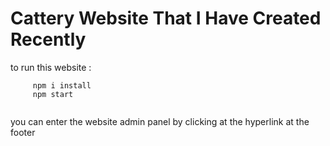 <h1>Cattery Website That I Have Created Recently</h1>

<p>to run this website : </p>

```
     npm i install
     npm start
     
```

<p>you can enter the website admin panel by clicking at the hyperlink at the footer</p>
